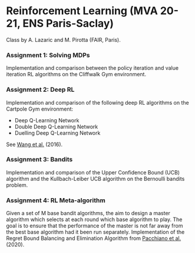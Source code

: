 # Reinforcement Learning (MVA 20-21, ENS Paris-Saclay)

Class by A. Lazaric and M. Pirotta (FAIR, Paris).

### Assignment 1: Solving MDPs

Implementation and comparison between the policy iteration and value iteration RL algorithms on the Cliffwalk Gym environment.

### Assignment 2: Deep RL

Implementation and comparison of the following deep RL algorithms on the Cartpole Gym environment:

- Deep Q-Learning Network
- Double Deep Q-Learning Network
- Duelling Deep Q-Learning Network

See [Wang et al.](https://arxiv.org/pdf/1511.06581.pdf) (2016). 

### Assignment 3: Bandits

Implementation and comparison of the Upper Confidence Bound (UCB) algorithm and the Kullbach-Leiber UCB algorithm on the Bernoulli bandits problem.

### Assignment 4: RL Meta-algorithm

Given a set of M base bandit algorithms, the aim to design a master algorithm which selects at each round which base algorithm to play. The goal is to ensure that the performance of the master is not far away from the best base algorithm had it been run separately. Implementation of the Regret Bound Balancing and Elimination Algorithm from [Pacchiano et al.](https://arxiv.org/pdf/2012.13045.pdf) (2020). 
